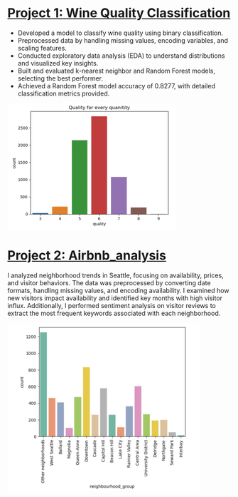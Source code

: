 # [Project 1: Wine Quality Classification](https://github.com/Samir4569/Wine-Quality-Classification)
* Developed a model to classify wine quality using binary classification.
* Preprocessed data by handling missing values, encoding variables, and scaling features.
* Conducted exploratory data analysis (EDA) to understand distributions and visualized key insights.
* Built and evaluated k-nearest neighbor and Random Forest models, selecting the best performer.
* Achieved a Random Forest model accuracy of 0.8277, with detailed classification metrics provided.

![](/images/graph.png)


# [Project 2: Airbnb_analysis](https://github.com/Samir4569/Airbnb_analysis)
I analyzed neighborhood trends in Seattle, focusing on availability, prices, and visitor behaviors. The data was preprocessed by converting date formats, handling missing values, and encoding availability. I examined how new visitors impact availability and identified key months with high visitor influx. Additionally, I performed sentiment analysis on visitor reviews to extract the most frequent keywords associated with each neighborhood.


![](images/graph_airbnb.png)
